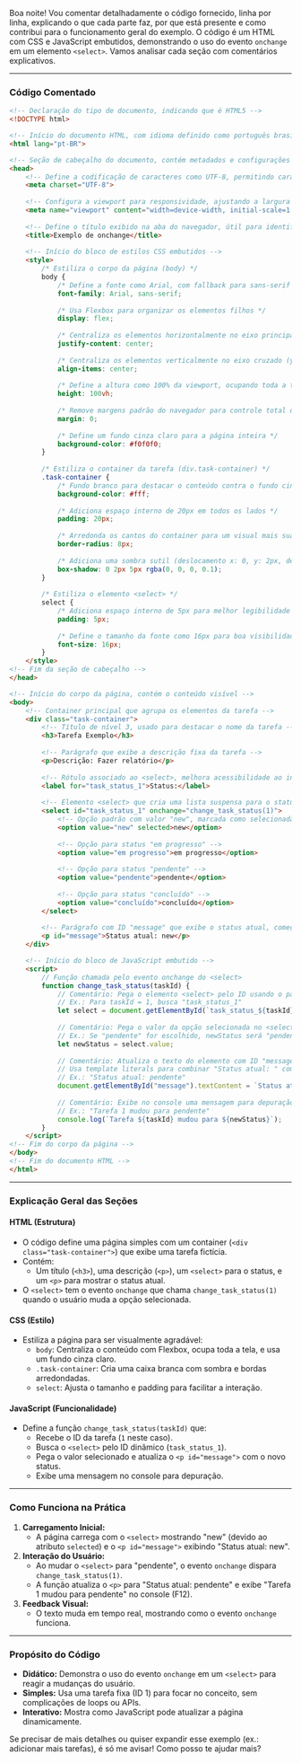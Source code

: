 Boa noite! Vou comentar detalhadamente o código fornecido, linha por linha, explicando o que cada parte faz, por que está presente e como contribui para o funcionamento geral do exemplo. O código é um HTML com CSS e JavaScript embutidos, demonstrando o uso do evento `onchange` em um elemento `<select>`. Vamos analisar cada seção com comentários explicativos.

---

### Código Comentado

```html
<!-- Declaração do tipo de documento, indicando que é HTML5 -->
<!DOCTYPE html>

<!-- Início do documento HTML, com idioma definido como português brasileiro -->
<html lang="pt-BR">

<!-- Seção de cabeçalho do documento, contém metadados e configurações -->
<head>
    <!-- Define a codificação de caracteres como UTF-8, permitindo caracteres especiais (ex.: ç, ã) -->
    <meta charset="UTF-8">
    
    <!-- Configura a viewport para responsividade, ajustando a largura à tela do dispositivo com zoom inicial de 100% -->
    <meta name="viewport" content="width=device-width, initial-scale=1.0">
    
    <!-- Define o título exibido na aba do navegador, útil para identificação da página -->
    <title>Exemplo de onchange</title>
    
    <!-- Início do bloco de estilos CSS embutidos -->
    <style>
        /* Estiliza o corpo da página (body) */
        body {
            /* Define a fonte como Arial, com fallback para sans-serif se Arial não estiver disponível */
            font-family: Arial, sans-serif;
            
            /* Usa Flexbox para organizar os elementos filhos */
            display: flex;
            
            /* Centraliza os elementos horizontalmente no eixo principal (x) */
            justify-content: center;
            
            /* Centraliza os elementos verticalmente no eixo cruzado (y) */
            align-items: center;
            
            /* Define a altura como 100% da viewport, ocupando toda a tela visível */
            height: 100vh;
            
            /* Remove margens padrão do navegador para controle total do layout */
            margin: 0;
            
            /* Define um fundo cinza claro para a página inteira */
            background-color: #f0f0f0;
        }
        
        /* Estiliza o container da tarefa (div.task-container) */
        .task-container {
            /* Fundo branco para destacar o conteúdo contra o fundo cinza da página */
            background-color: #fff;
            
            /* Adiciona espaço interno de 20px em todos os lados */
            padding: 20px;
            
            /* Arredonda os cantos do container para um visual mais suave */
            border-radius: 8px;
            
            /* Adiciona uma sombra sutil (deslocamento x: 0, y: 2px, desfoque: 5px, opacidade: 0.1) */
            box-shadow: 0 2px 5px rgba(0, 0, 0, 0.1);
        }
        
        /* Estiliza o elemento <select> */
        select {
            /* Adiciona espaço interno de 5px para melhor legibilidade e conforto ao clicar */
            padding: 5px;
            
            /* Define o tamanho da fonte como 16px para boa visibilidade */
            font-size: 16px;
        }
    </style>
<!-- Fim da seção de cabeçalho -->
</head>

<!-- Início do corpo da página, contém o conteúdo visível -->
<body>
    <!-- Container principal que agrupa os elementos da tarefa -->
    <div class="task-container">
        <!-- Título de nível 3, usado para destacar o nome da tarefa -->
        <h3>Tarefa Exemplo</h3>
        
        <!-- Parágrafo que exibe a descrição fixa da tarefa -->
        <p>Descrição: Fazer relatório</p>
        
        <!-- Rótulo associado ao <select>, melhora acessibilidade ao indicar o propósito do campo -->
        <label for="task_status_1">Status:</label>
        
        <!-- Elemento <select> que cria uma lista suspensa para o status da tarefa -->
        <select id="task_status_1" onchange="change_task_status(1)">
            <!-- Opção padrão com valor "new", marcada como selecionada initially -->
            <option value="new" selected>new</option>
            
            <!-- Opção para status "em progresso" -->
            <option value="em progresso">em progresso</option>
            
            <!-- Opção para status "pendente" -->
            <option value="pendente">pendente</option>
            
            <!-- Opção para status "concluído" -->
            <option value="concluído">concluído</option>
        </select>
        
        <!-- Parágrafo com ID "message" que exibe o status atual, começando com "new" -->
        <p id="message">Status atual: new</p>
    </div>

    <!-- Início do bloco de JavaScript embutido -->
    <script>
        // Função chamada pelo evento onchange do <select>
        function change_task_status(taskId) {
            // Comentário: Pega o elemento <select> pelo ID usando o parâmetro taskId
            // Ex.: Para taskId = 1, busca "task_status_1"
            let select = document.getElementById(`task_status_${taskId}`);
            
            // Comentário: Pega o valor da opção selecionada no <select>
            // Ex.: Se "pendente" for escolhido, newStatus será "pendente"
            let newStatus = select.value;
            
            // Comentário: Atualiza o texto do elemento com ID "message" com o novo status
            // Usa template literals para combinar "Status atual: " com o valor de newStatus
            // Ex.: "Status atual: pendente"
            document.getElementById("message").textContent = `Status atual: ${newStatus}`;
            
            // Comentário: Exibe no console uma mensagem para depuração
            // Ex.: "Tarefa 1 mudou para pendente"
            console.log(`Tarefa ${taskId} mudou para ${newStatus}`);
        }
    </script>
<!-- Fim do corpo da página -->
</body>
<!-- Fim do documento HTML -->
</html>
```

---

### Explicação Geral das Seções

#### **HTML (Estrutura)**
- O código define uma página simples com um container (`<div class="task-container">`) que exibe uma tarefa fictícia.
- Contém:
  - Um título (`<h3>`), uma descrição (`<p>`), um `<select>` para o status, e um `<p>` para mostrar o status atual.
- O `<select>` tem o evento `onchange` que chama `change_task_status(1)` quando o usuário muda a opção selecionada.

#### **CSS (Estilo)**
- Estiliza a página para ser visualmente agradável:
  - `body`: Centraliza o conteúdo com Flexbox, ocupa toda a tela, e usa um fundo cinza claro.
  - `.task-container`: Cria uma caixa branca com sombra e bordas arredondadas.
  - `select`: Ajusta o tamanho e padding para facilitar a interação.

#### **JavaScript (Funcionalidade)**
- Define a função `change_task_status(taskId)` que:
  - Recebe o ID da tarefa (`1` neste caso).
  - Busca o `<select>` pelo ID dinâmico (`task_status_1`).
  - Pega o valor selecionado e atualiza o `<p id="message">` com o novo status.
  - Exibe uma mensagem no console para depuração.

---

### Como Funciona na Prática
1. **Carregamento Inicial:**
   - A página carrega com o `<select>` mostrando "new" (devido ao atributo `selected`) e o `<p id="message">` exibindo "Status atual: new".
2. **Interação do Usuário:**
   - Ao mudar o `<select>` para "pendente", o evento `onchange` dispara `change_task_status(1)`.
   - A função atualiza o `<p>` para "Status atual: pendente" e exibe "Tarefa 1 mudou para pendente" no console (F12).
3. **Feedback Visual:** 
   - O texto muda em tempo real, mostrando como o evento `onchange` funciona.

---

### Propósito do Código
- **Didático:** Demonstra o uso do evento `onchange` em um `<select>` para reagir a mudanças do usuário.
- **Simples:** Usa uma tarefa fixa (ID 1) para focar no conceito, sem complicações de loops ou APIs.
- **Interativo:** Mostra como JavaScript pode atualizar a página dinamicamente.

Se precisar de mais detalhes ou quiser expandir esse exemplo (ex.: adicionar mais tarefas), é só me avisar! Como posso te ajudar mais?